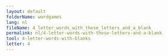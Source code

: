 ```yaml
---
layout: default
folderName: wordgames
lang: nl
fileName: 4_letter_words_with_these_letters_and_a_blank
permalink: nl/4-letter-words-with-these-letters-and-a-blank
tool: 4-letter-words-with-blanks
letter: 4
---
```

